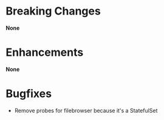 # Breaking Changes

**None**

# Enhancements

**None**

# Bugfixes

- Remove probes for filebrowser because it's a StatefulSet